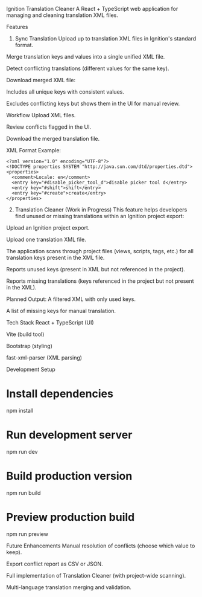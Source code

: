 Ignition Translation Cleaner
A React + TypeScript web application for managing and cleaning translation XML files.

Features
1. Sync Translation
Upload up to translation XML files in Ignition's standard format.

Merge translation keys and values into a single unified XML file.

Detect conflicting translations (different values for the same key).

Download merged XML file:

Includes all unique keys with consistent values.

Excludes conflicting keys but shows them in the UI for manual review.

Workflow
Upload XML files.

Review conflicts flagged in the UI.

Download the merged translation file.

XML Format Example:

```
<?xml version="1.0" encoding="UTF-8"?>
<!DOCTYPE properties SYSTEM "http://java.sun.com/dtd/properties.dtd">
<properties>
  <comment>Locale: en</comment>
  <entry key="#disable_picker_tool_d">disable picker tool d</entry>
  <entry key="#shift">shift</entry>
  <entry key="#create">create</entry>
</properties>
```

2. Translation Cleaner (Work in Progress)
This feature helps developers find unused or missing translations within an Ignition project export:

Upload an Ignition project export.

Upload one translation XML file.

The application scans through project files (views, scripts, tags, etc.) for all translation keys present in the XML file.

Reports unused keys (present in XML but not referenced in the project).

Reports missing translations (keys referenced in the project but not present in the XML).

Planned Output:
A filtered XML with only used keys.

A list of missing keys for manual translation.

Tech Stack
React + TypeScript (UI)

Vite (build tool)

Bootstrap (styling)

fast-xml-parser (XML parsing)

Development Setup

# Install dependencies
npm install

# Run development server
npm run dev

# Build production version
npm run build

# Preview production build
npm run preview


Future Enhancements
Manual resolution of conflicts (choose which value to keep).

Export conflict report as CSV or JSON.

Full implementation of Translation Cleaner (with project-wide scanning).

Multi-language translation merging and validation.
